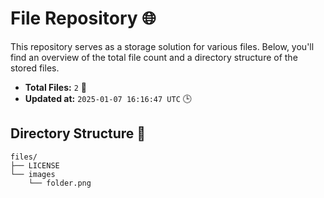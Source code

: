 # File Repository 🌐

This repository serves as a storage solution for various files. Below, you'll find an overview of the total file count and a directory structure of the stored files.

- **Total Files:** `2` 📁
- **Updated at:** `2025-01-07 16:16:47 UTC` 🕒

## Directory Structure 📂

```
files/
├── LICENSE
└── images
    └── folder.png

```